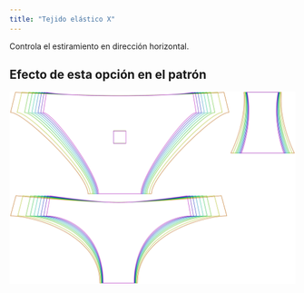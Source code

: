 ```yaml
---
title: "Tejido elástico X"
---
```


Controla el estiramiento en dirección horizontal.

## Efecto de esta opción en el patrón

![Esta imagen muestra el efecto de esta opción superponiendo varias variantes que tienen un valor diferente para esta opción](unice_fabricstretchx_sample.svg "Efecto de esta opción en el patrón")
